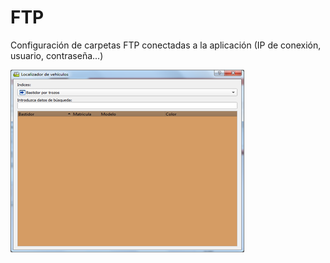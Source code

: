 # FTP

Configuración de carpetas FTP conectadas a la aplicación \(IP de conexión, usuario, contraseña...\)

![](../../../.gitbook/assets/image%20%28398%29.png)

